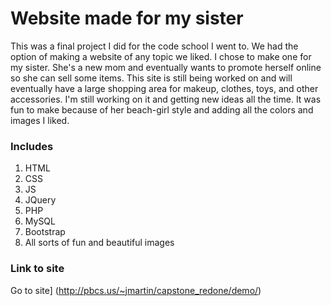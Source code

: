 # Website made for my sister

This was a final project I did for the code school I went to. We had the option of making a website of any topic we liked. I chose to make one for my sister. She's a new mom and eventually wants to promote herself online so she can sell some items. This site is still being worked on and will eventually have a large shopping area for makeup, clothes, toys, and other accessories. I'm still working on it and getting new ideas all the time. It was fun to make because of her beach-girl style and adding all the colors and images I liked. 

### Includes
1. HTML
2. CSS
3. JS
4. JQuery
5. PHP
6. MySQL
7. Bootstrap
8. All sorts of fun and beautiful images

### Link to site
Go to site] (http://pbcs.us/~jmartin/capstone_redone/demo/)
